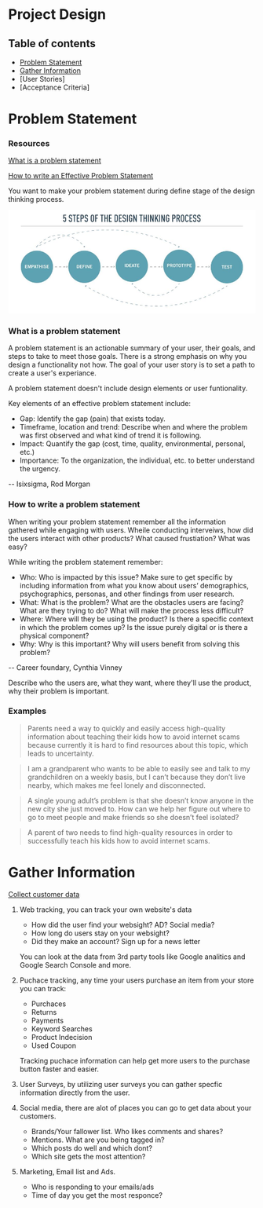 # Project Design

## Table of contents

- [Problem Statement](#Problem_Statement)
- [Gather Information](#gather-information)
- [User Stories]
- [Acceptance Criteria]


# Problem Statement

### Resources

[What is a problem statement](https://careerfoundry.com/en/blog/ux-design/problem-statement-ux/) 

[How to write an Effective Problem Statement](https://www.isixsigma.com/getting-started/how-to-write-an-effective-problem-statement/#:~:text=Key%20elements%20of%20an%20effective,environmental%2C%20personal%2C%20etc.)

You want to make your problem statement during define stage of the design thinking process.

![5 steps of the design phase: empathise, define, ideate, prototype, test](.\images\5-steps-design-thinking-process.jpg)

### What is a problem statement

A problem statement is an actionable summary of your user, their goals, and steps to take to meet those goals. There is a strong emphasis on why you design a functionality not how.
The goal of your user story is to set a path to create a user's experiance.  

A problem statement doesn't include design elements or user funtionality. 

Key elements of an effective problem statement include:

- Gap: Identify the gap (pain) that exists today.
- Timeframe, location and trend: Describe when and where the problem was first observed and what kind of trend it is following.
- Impact: Quantify the gap (cost, time, quality, environmental, personal, etc.)
- Importance: To the organization, the individual, etc. to better understand the urgency.

-- Isixsigma, Rod Morgan

### How to write a problem statement

When writing your problem statement remember all the information gathered while engaging with users. Wheile conducting interveiws, how did the users interact with other products? What caused frustiation? What was easy?

While writing the problem statement remember:

- Who: Who is impacted by this issue? Make sure to get specific by including information from what you know about users’ demographics, psychographics, personas, and other findings from user research.
- What: What is the problem? What are the obstacles users are facing? What are they trying to do? What will make the process less difficult?
- Where: Where will they be using the product? Is there a specific context in which the problem comes up? Is the issue purely digital or is there a physical component?
- Why: Why is this important? Why will users benefit from solving this problem?

-- Career foundary, Cynthia Vinney

Describe who the users are, what they want, where they'll use the product, why their problem is important. 

### Examples

> Parents need a way to quickly and easily access high-quality information about teaching their kids how to avoid internet scams because currently it is hard to find resources about this topic, which leads to uncertainty.

> I am a grandparent who wants to be able to easily see and talk to my grandchildren on a weekly basis, but I can’t because they don’t live nearby, which makes me feel lonely and disconnected.

> A single young adult’s problem is that she doesn’t know anyone in the new city she just moved to. How can we help her figure out where to go to meet people and make friends so she doesn’t feel isolated?

> A parent of two needs to find high-quality resources in order to successfully teach his kids how to avoid internet scams.


# Gather Information

[Collect customer data](https://thecxlead.com/topics/how-to-collect-customer-data/)

1) Web tracking, you can track your own website's data
    * How did the user find your websight? AD? Social media?
    * How long do users stay on your websight?
    * Did they make an account? Sign up for a news letter

    You can look at the data from 3rd party tools like Google analitics and Google Search Console and more.
2) Puchace tracking, any time your users purchase an item from your store you can track:
    * Purchaces
    * Returns
    * Payments
    * Keyword Searches
    * Product Indecision
    * Used Coupon
    
    Tracking puchace information can help get more users to the purchase button faster and easier.

3) User Surveys, by utilizing user surveys you can gather specfic information directly from  the user.

4) Social media, there are alot of places you can go to get data about your customers.
    * Brands/Your fallower list. Who likes comments and shares?
    * Mentions. What are you being tagged in?
    * Which posts do well and which dont?
    * Which site gets the most attention? 

5) Marketing, Email list and Ads.
    * Who is responding to your emails/ads
    * Time of day you get the most responce?
